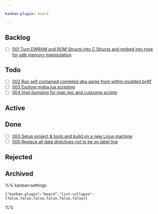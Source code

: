 ```yaml
---

kanban-plugin: board

---
```


## Backlog

* [ ] [001 Turn EWRAM and ROM Structs into C Structs and embed into type for gdb memory manipulation](001%20Turn%20EWRAM%20and%20ROM%20Structs%20into%20C%20Structs%20and%20embed%20into%20type%20for%20gdb%20memory%20manipulation/001%20Turn%20EWRAM%20and%20ROM%20Structs%20into%20C%20Structs%20and%20embed%20into%20type%20for%20gdb%20memory%20manipulation.md)

## Todo

* [ ] [002 Run self contained compiled gba game from within modded bn6f](002%20Run%20self%20contained%20compiled%20gba%20game%20from%20within%20modded%20bn6f/002%20Run%20self%20contained%20compiled%20gba%20game%20from%20within%20modded%20bn6f.md)
* [ ] [003 Explore mgba lua scripting](003%20Explore%20mgba%20lua%20scripting/003%20Explore%20mgba%20lua%20scripting.md)
* [ ] [004 Impl dumping for map npc and cutscene scripts](004%20Impl%20dumping%20for%20map%20npc%20and%20cutscene%20scripts/004%20Impl%20dumping%20for%20map%20npc%20and%20cutscene%20scripts.md)

## Active

## Done

* [ ] [000 Setup project & tools and build on a new Linux machine](000%20Setup%20project%20&%20tools%20and%20build%20on%20a%20new%20Linux%20machine/000%20Setup%20project%20&%20tools%20and%20build%20on%20a%20new%20Linux%20machine.md)
* [ ] [005 Replace all data directives not to be on label line](005%20Replace%20all%20data%20directives%20not%20to%20be%20on%20label%20line/005%20Replace%20all%20data%20directives%20not%20to%20be%20on%20label%20line.md)

## Rejected

## Archived

%% kanban:settings

````
{"kanban-plugin":"board","list-collapse":[false,false,false,false,false,false]}
````

%%
